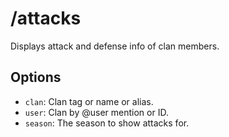 # /attacks

Displays attack and defense info of clan members.

## Options

- `clan`: Clan tag or name or alias.
- `user`: Clan by @user mention or ID.
- `season`: The season to show attacks for.

